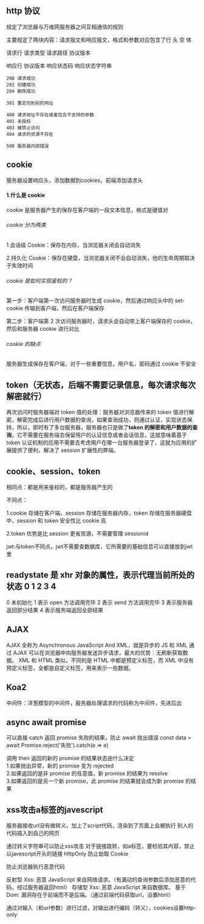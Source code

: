 ## http 协议

规定了浏览器与万维网服务器之间互相通信的规则

主要规定了两块内容：请求报文和响应报文，格式和参数对应包含了行 头 空 体

请求行 请求类型 请求路径 协议版本

响应行 协议版本 响应状态码 响应状态字符串

```
200 请求成功
201 创建成功
204 删除成功

301 重定向到别的网址

400 请求地址不存在或者包含不支持的参数
401 未授权
403 被禁止访问
404 请求的资源不存在

500 服务器内部错误
```

## cookie
服务器设置响应头，添加数据到cookies，前端添加请求头
#### 1.什么是 cookie

cookie 是服务器产生的保存在客户端的一段文本信息，格式是键值对

###### cookie 分为两类

1.会话级 Cookie：保存在内存，当浏览器关闭会自动消失

2.持久化 Cookie：保存在硬盘，当浏览器关闭不会自动消失，他的生命周期取决于失效时间

###### cookie 是如何实现鉴权的？

第一步：客户端第一次访问服务器时生成 cookie，然后通过响应头中的 set-cookie 传输到客户端，然后在客户端保存

第二步：客户端第 2 次访问服务器时，请求头会自动带上客户端保存的 cookie，然后和服务器 cookie 进行对比

###### cookie 的缺点

服务器生成保存在客户端，对于一些重要信息，用户名，密码通过 cookie 不安全

## token（无状态，后端不需要记录信息，每次请求每次解密就行）

再次访问时服务器端对 token 值的处理：服务器对浏览器传来的 token 值进行解密，解密完成后进行用户数据的查询，如果查询成功，则通过认证，实现状态保持，所以，即时有了多台服务器，服务器也只是做了**token 的解密和用户数据的查询**，它不需要在服务端去保留用户的认证信息或者会话信息，这就意味着基于 token 认证机制的应用不需要去考虑用户在哪一台服务器登录了，这就为应用的扩展提供了便利，解决了 session 扩展性的弊端。

## cookie、session、token

相同点：都是用来鉴权的，都是服务器产生的

不同点：

1.cookie 存储在客户端，session 存储在服务器内存，token 存储在服务器硬盘中，session 和 token 安全性比 cookie 高

2.token 优势是比 session 更省资源，不需要管理 sessionid

jwt:与token不同点，jwt不需要查数据库，它所需要的基础信息可以直接放到jwt里
## readystate 是 xhr 对象的属性，表示代理当前所处的状态 0 1 2 3 4

0 未初始化
1 表示 open 方法调用完毕
2 表示 send 方法调用完毕
3 表示服务器返回部分结果
4 表示服务端返回全部结果

## AJAX

AJAX 全称为 Asynchronous JavaScript And XML，就是异步的 JS 和 XML
通过 AJAX 可以在浏览器中向服务器发送异步请求，最大的优势：无刷新获取数据。
XML 和 HTML 类似，不同的是 HTML 中都是预定义标签，而 XML 中没有预定义标签，全都是自定义标签，用来表示一些数据。

## Koa2

中间件：洋葱模型的中间件，服务器处理请求的代码称为中间件，先进后出

## async await promise

可以直接 catch 返回 promise 失败的结果，防止 await 抛出错误
const data = await Promise.reject('失败').catch(e => e)

调用 then 返回的新的 promise 的结果状态由什么决定  
1.如果抛出异常，新的 promise 变为 rejected  
2.如果返回的是非 promise 的任意值，新 promise 的结果为 resolve  
3.如果返回的是另一个新 promise，此 promise 的结果就会成为新 promise 的结果


## xss攻击a标签的javescript
服务器接收url没有做转义，加上了script代码，渲染到了页面上会被执行
别人的代码插入到自己的网页

通过转义字符串可以防止xss攻击
对于链接跳转，如a标签，要检验其内容，禁止以javescript开头的链接
HttpOnly 防止劫取 Cookie

防止浏览器执行恶意代码

反射型 Xss: 恶意 JavaScript 来自网络请求。（有漏动的查询参数后添加恶意的代码，经过服务器返回html）
存储型 Xss: 恶意 JavaScript 来自数据库。
基于 Dom: 漏洞存在于前端而不是后端。（通过前端代码获取url，设置html）

通过对输入（和url参数）进行过滤，对输出进行编码（转义），cookies设置http-only